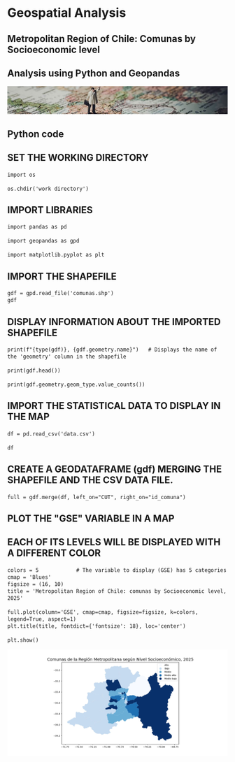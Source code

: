 # Geospatial Analysis
## Metropolitan Region of Chile: Comunas by Socioeconomic level
## Analysis using Python and Geopandas

![Mapa](docs/assets/images/Banner_mapa.jpg)

## Python code

## SET THE WORKING DIRECTORY
```
import os

os.chdir('work directory')
```
## IMPORT LIBRARIES
```
import pandas as pd

import geopandas as gpd

import matplotlib.pyplot as plt
```
## IMPORT THE SHAPEFILE
```
gdf = gpd.read_file('comunas.shp')
gdf
```
## DISPLAY INFORMATION ABOUT THE IMPORTED SHAPEFILE
```
print(f"{type(gdf)}, {gdf.geometry.name}")   # Displays the name of the 'geometry' column in the shapefile 

print(gdf.head())

print(gdf.geometry.geom_type.value_counts())
```
## IMPORT THE STATISTICAL DATA TO DISPLAY IN THE MAP
```
df = pd.read_csv('data.csv')

df
```
## CREATE A GEODATAFRAME (gdf) MERGING THE SHAPEFILE AND THE CSV DATA FILE.
```
full = gdf.merge(df, left_on="CUT", right_on="id_comuna")
```
## PLOT THE "GSE" VARIABLE IN A MAP
## EACH OF ITS LEVELS WILL BE DISPLAYED WITH A DIFFERENT COLOR
```
colors = 5            # The variable to display (GSE) has 5 categories
cmap = 'Blues'
figsize = (16, 10)
title = 'Metropolitan Region of Chile: comunas by Socioeconomic level, 2025' 

full.plot(column='GSE', cmap=cmap, figsize=figsize, k=colors, legend=True, aspect=1)
plt.title(title, fontdict={'fontsize': 18}, loc='center')

plt.show()
```
![Mapa](docs/assets/images/Mapa_GSE_segun_comuna_RM_2.jpg)


